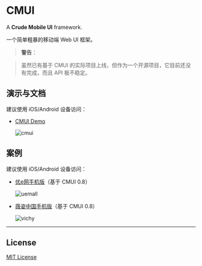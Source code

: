 # CMUI

A **Crude Mobile UI** framework.

一个简单粗暴的移动端 Web UI 框架。

> **警告**：

> 虽然已有基于 CMUI 的实际项目上线，但作为一个开源项目，它目前还没有完成，而且 API 极不稳定。

## 演示与文档

建议使用 iOS/Android 设备访问：

* [CMUI Demo](http://cmui.net/)

	![cmui](https://f.cloud.github.com/assets/1231359/1894178/3cec5d66-7ad6-11e3-91a8-124dd7307c10.png)

## 案例

建议使用 iOS/Android 设备访问：

* [优e网手机版](http://m.uemall.com/)（基于 CMUI 0.8）

	![uemall](https://f.cloud.github.com/assets/1231359/1894184/c5236fc6-7ad6-11e3-993a-ed7a7cbac535.png)

* [薇姿中国手机版](http://m.vichy.com.cn/)（基于 CMUI 0.8）

	![vichy](https://f.cloud.github.com/assets/1231359/1894180/82cdf54c-7ad6-11e3-9486-4204c7bc873f.png)

***

## License

[MIT License](http://www.opensource.org/licenses/mit-license.php)
